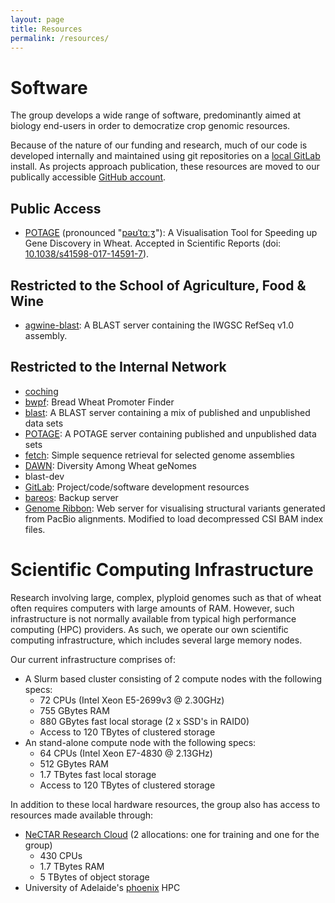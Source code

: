 ```yaml
---
layout: page
title: Resources
permalink: /resources/
---
```


# Software

The group develops a wide range of software, predominantly aimed at biology end-users in order to
democratize crop genomic resources.

Because of the nature of our funding and research, much of our code is developed
internally and maintained using git repositories on a [local GitLab](/internal/code) install.
As projects approach publication, these resources are moved to our publically accessible
[GitHub account](https://github.com/CroBiAd).

## Public Access

  * [POTAGE](/potage) (pronounced "[pəʊˈtɑːʒ](http://img2.tfd.com/pron/mp3/en/UK/df/dfskskssdfd5drh7.mp3)"): A Visualisation
    Tool for Speeding up Gene Discovery in Wheat. Accepted in Scientific Reports
    (doi: [10.1038/s41598-017-14591-7](https://dx.doi.org/10.1038/s41598-017-14591-7)).

## Restricted to the School of Agriculture, Food & Wine

  * [agwine-blast](/afw/blast): A BLAST server containing the IWGSC RefSeq v1.0 assembly.

## Restricted to the Internal Network

  * [coching](/internal/coching)
  * [bwpf](/internal/bwpf): Bread Wheat Promoter Finder
  * [blast](/internal/blast): A BLAST server containing a mix of published and unpublished data sets
  * [POTAGE](/internal/potage): A POTAGE server containing published and unpublished data sets
  * [fetch](/internal/fetch): Simple sequence retrieval for selected genome assemblies
  * [DAWN](/internal/dawn): Diversity Among Wheat geNomes
  * blast-dev
  * [GitLab](/internal/code): Project/code/software development resources
  * [bareos](/internal/bareos): Backup server
  * [Genome Ribbon](/internal/ribbon): Web server for visualising structural variants generated from PacBio alignments.
    Modified to load decompressed CSI BAM index files.

# Scientific Computing Infrastructure

Research involving large, complex, plyploid genomes such as that of wheat often requires computers with large amounts
of RAM. However, such infrastructure is not normally available from typical high performance computing (HPC) providers.
As such, we operate our own scientific computing infrastructure, which includes several large memory nodes.

Our current infrastructure comprises of:

  * A Slurm based cluster consisting of 2 compute nodes with the following specs:
    * 72 CPUs (Intel Xeon E5-2699v3 @ 2.30GHz)
    * 755 GBytes RAM
    * 880 GBytes fast local storage (2 x SSD's in RAID0)
    * Access to 120 TBytes of clustered storage
  * An stand-alone compute node with the following specs:
    * 64 CPUs (Intel Xeon E7-4830 @ 2.13GHz)
    * 512 GBytes RAM
    * 1.7 TBytes fast local storage
    * Access to 120 TBytes of clustered storage

In addition to these local hardware resources, the group also has access to resources made available through:

  * [NeCTAR Research Cloud](https://nectar.org.au/research-cloud/) (2 allocations: one for training and one for the group)
    * 430 CPUs
    * 1.7 TBytes RAM
    * 5 TBytes of object storage
  * University of Adelaide's [phoenix](https://www.adelaide.edu.au/phoenix/) HPC
